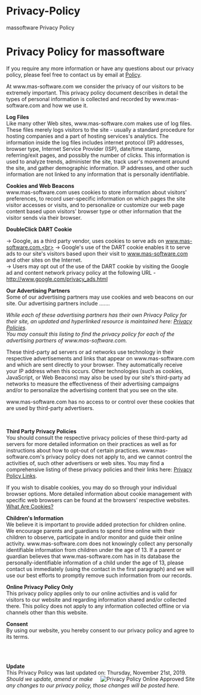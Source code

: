 # Privacy-Policy
massoftware Privacy Policy
<h1> Privacy Policy for massoftware</h1>
<p> If you require any more information or have any questions about our privacy policy, please feel free to contact us by email at <a href="mailto:sharon@mas-software.com">&#80;&#111;&#108;&#105;&#99;&#121;</a>.</p>
<p>At www.mas-software.com we consider the privacy of our visitors to be extremely important. This privacy policy document describes in detail the types of personal information is collected and recorded by www.mas-software.com and how we use it. </p><p> <b>Log Files</b><br> Like many other Web sites, www.mas-software.com makes use of log files. These files merely logs visitors to the site - usually a standard procedure for hosting companies and a part of hosting services's analytics. The information inside the log files includes internet protocol (IP) addresses, browser type, Internet Service Provider (ISP), date/time stamp, referring/exit pages, and possibly the number of clicks. This information is used to analyze trends, administer the site, track user's movement around the site, and gather demographic information. IP addresses, and other such information are not linked to any information that is personally identifiable. </p>
<p> <b>Cookies and Web Beacons</b><br>www.mas-software.com uses cookies to store information about visitors' preferences, to record user-specific information on which pages the site visitor accesses or visits, and to personalize or customize our web page content based upon visitors' browser type or other information that the visitor sends via their browser. </p> 
<p><b>DoubleClick DART Cookie</b><br> 
 
&rarr; Google, as a third party vendor, uses cookies to serve ads on www.mas-software.com.<br> 
&rarr; Google's use of the DART cookie enables it to serve ads to our site's visitors based upon their visit to www.mas-software.com and other sites on the Internet. <br> 
&rarr; Users may opt out of the use of the DART cookie by visiting the Google ad and content network privacy policy at the following URL - <a href="http://www.google.com/privacy_ads.html" title="Opt out of the Dart Cookie">http://www.google.com/privacy_ads.html</a> </p> 
<p><b>Our Advertising Partners</b><br> 
 Some of our advertising partners may use cookies and web beacons on our site. Our advertising partners include ....... <br>
<ul></ul>
<p><em>While each of these advertising partners has their own Privacy Policy for their site, an updated and hyperlinked resource is maintained here: <a href="http://www.privacypolicyonline.com/privacy-policies">Privacy Policies</a>.<br /> 
You may consult this listing to find the privacy policy for each of the advertising partners of www.mas-software.com.</em></p>
<p> These third-party ad servers or ad networks use technology in their respective advertisements and links that appear on www.mas-software.com and which are sent directly to your browser. They automatically receive your IP address when this occurs. Other technologies (such as cookies, JavaScript, or Web Beacons) may also be used by our site's third-party ad networks to measure the effectiveness of their advertising campaigns and/or to personalize the advertising content that you see on the site. </p> 
<p> www.mas-software.com has no access to or control over these cookies that are used by third-party advertisers. </p> 
<p> </p><p><b>Third Party Privacy Policies</b><br> 
You should consult the respective privacy policies of these third-party ad servers for more detailed information on their practices as well as for instructions about how to opt-out of certain practices. www.mas-software.com's privacy policy does not apply to, and we cannot control the activities of, such other advertisers or web sites. You may find a comprehensive listing of these privacy policies and their links here: <a href="http://www.privacypolicyonline.com/privacy-policy-links" title="Privacy Policy Links">Privacy Policy Links</a>.</p> 
<p> If you wish to disable cookies, you may do so through your individual browser options. More detailed information about cookie management with specific web browsers can be found at the browsers' respective websites. <a href="http://www.privacypolicyonline.com/what-are-cookies">What Are Cookies?</a></p>

<p><strong>Children's Information</strong><br />We believe it is important to provide added protection for children online. We encourage parents and guardians to spend time online with their children to observe, participate in and/or monitor and guide their online activity.
www.mas-software.com does not knowingly collect any personally identifiable information from children under the age of 13.  If a parent or guardian believes that www.mas-software.com has in its database the personally-identifiable information of a child under the age of 13, please contact us immediately (using the contact in the first paragraph) and we will use our best efforts to promptly remove such information from our records.

<p>
<b>Online Privacy Policy Only</b><br />
This privacy policy applies only to our online activities and is valid for visitors to our website and regarding information shared and/or collected there.
This policy does not apply to any information collected offline or via channels other than this website.</p>
<p><b>Consent</b><br />
By using our website, you hereby consent to our privacy policy and agree to its terms.
</p><br /><br /><p><b>Update</b><br />This Privacy Policy was last updated on: Thursday, November 21st, 2019.
<a href="http://www.PrivacyPolicyOnline.com" title="PrivacyPolicyOnline.com Approved Site" target="_blank"><img src="http://www.privacypolicyonline.com/images/privacypolicyonline-seal.png" border="0" alt="Privacy Policy Online Approved Site" align="right" /></a><br /><em>Should we update, amend or make any changes to our privacy policy, those changes will be posted here.</em>
<br /><br /></p>
<!-- END of Privacy Policy || Generated by http://www.PrivacyPolicyOnline.com || -->
